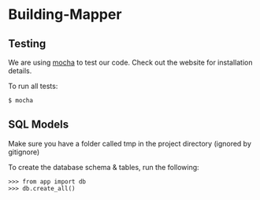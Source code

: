 Building-Mapper
===============

## Testing
We are using [mocha](http://visionmedia.github.io/mocha/) to test our code.
Check out the website for installation details.

To run all tests:

    $ mocha

## SQL Models
Make sure you have a folder called tmp in the project directory (ignored by gitignore)

To create the database schema & tables, run the following:

    >>> from app import db
    >>> db.create_all()
